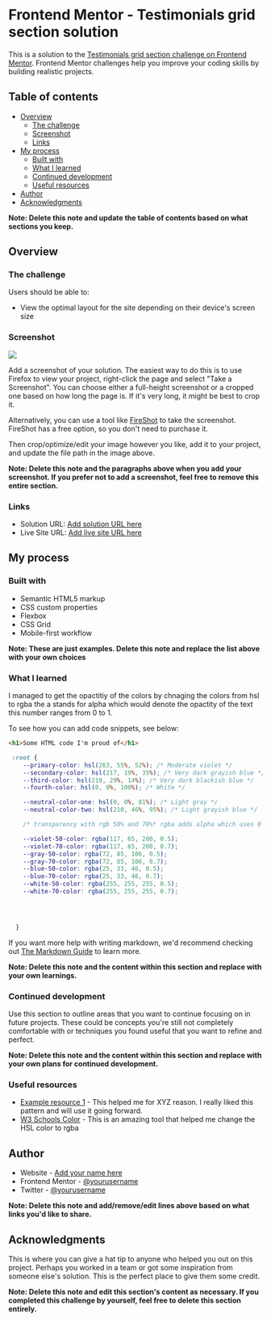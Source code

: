 # Frontend Mentor - Testimonials grid section solution

This is a solution to the [Testimonials grid section challenge on Frontend Mentor](https://www.frontendmentor.io/challenges/testimonials-grid-section-Nnw6J7Un7). Frontend Mentor challenges help you improve your coding skills by building realistic projects. 

## Table of contents

- [Overview](#overview)
  - [The challenge](#the-challenge)
  - [Screenshot](#screenshot)
  - [Links](#links)
- [My process](#my-process)
  - [Built with](#built-with)
  - [What I learned](#what-i-learned)
  - [Continued development](#continued-development)
  - [Useful resources](#useful-resources)
- [Author](#author)
- [Acknowledgments](#acknowledgments)

**Note: Delete this note and update the table of contents based on what sections you keep.**

## Overview

### The challenge

Users should be able to:

- View the optimal layout for the site depending on their device's screen size

### Screenshot

![](./screenshot.jpg)

Add a screenshot of your solution. The easiest way to do this is to use Firefox to view your project, right-click the page and select "Take a Screenshot". You can choose either a full-height screenshot or a cropped one based on how long the page is. If it's very long, it might be best to crop it.

Alternatively, you can use a tool like [FireShot](https://getfireshot.com/) to take the screenshot. FireShot has a free option, so you don't need to purchase it. 

Then crop/optimize/edit your image however you like, add it to your project, and update the file path in the image above.

**Note: Delete this note and the paragraphs above when you add your screenshot. If you prefer not to add a screenshot, feel free to remove this entire section.**

### Links

- Solution URL: [Add solution URL here](https://your-solution-url.com)
- Live Site URL: [Add live site URL here](https://your-live-site-url.com)

## My process

### Built with

- Semantic HTML5 markup
- CSS custom properties
- Flexbox
- CSS Grid
- Mobile-first workflow


**Note: These are just examples. Delete this note and replace the list above with your own choices**

### What I learned

I managed to get the opactitiy of the colors by chnaging the colors from hsl to rgba the a stands for alpha which would denote the opactity of the text this number ranges from 0 to 1. 

To see how you can add code snippets, see below:

```html
<h1>Some HTML code I'm proud of</h1>
```
```css
 :root {
    --primary-color: hsl(263, 55%, 52%); /* Moderate violet */
    --secondary-color: hsl(217, 19%, 35%); /* Very dark grayish blue */
    --third-color: hsl(219, 29%, 14%); /* Very dark blackish blue */
    --fourth-color: hsl(0, 0%, 100%); /* White */

    --neutral-color-one: hsl(0, 0%, 81%); /* Light gray */
    --neutral-color-two: hsl(210, 46%, 95%); /* Light grayish blue */

    /* transparency with rgb 50% and 70%* rgba adds alpha which uses 0 - 1 transparency */

    --violet-50-color: rgba(117, 65, 200, 0.5);
    --violet-70-color: rgba(117, 65, 200, 0.7);
    --gray-50-color: rgba(72, 85, 106, 0.5);
    --gray-70-color: rgba(72, 85, 106, 0.7);
    --blue-50-color: rgba(25, 33, 46, 0.5);
    --blue-70-color: rgba(25, 33, 46, 0.7);
    --white-50-color: rgba(255, 255, 255, 0.5);
    --white-70-color: rgba(255, 255, 255, 0.7);




  }
```



If you want more help with writing markdown, we'd recommend checking out [The Markdown Guide](https://www.markdownguide.org/) to learn more.

**Note: Delete this note and the content within this section and replace with your own learnings.**

### Continued development

Use this section to outline areas that you want to continue focusing on in future projects. These could be concepts you're still not completely comfortable with or techniques you found useful that you want to refine and perfect.

**Note: Delete this note and the content within this section and replace with your own plans for continued development.**

### Useful resources

- [Example resource 1](https://www.example.com) - This helped me for XYZ reason. I really liked this pattern and will use it going forward.
- [W3 Schools Color](https://www.w3schools.com/colors/colors_converter.asp) - This is an amazing tool that helped me change the HSL color to rgba



## Author

- Website - [Add your name here](https://www.your-site.com)
- Frontend Mentor - [@yourusername](https://www.frontendmentor.io/profile/yourusername)
- Twitter - [@yourusername](https://www.twitter.com/yourusername)

**Note: Delete this note and add/remove/edit lines above based on what links you'd like to share.**

## Acknowledgments

This is where you can give a hat tip to anyone who helped you out on this project. Perhaps you worked in a team or got some inspiration from someone else's solution. This is the perfect place to give them some credit.

**Note: Delete this note and edit this section's content as necessary. If you completed this challenge by yourself, feel free to delete this section entirely.**

